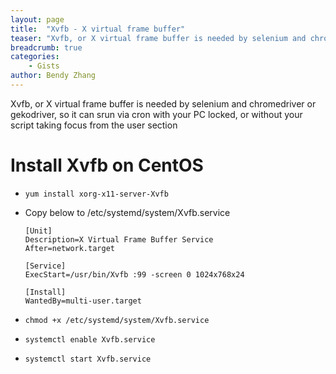 ```yaml
---
layout: page
title:  "Xvfb - X virtual frame buffer"
teaser: "Xvfb, or X virtual frame buffer is needed by selenium and chromedriver or gekodriver, so it can srun via cron with your PC locked, or without your script taking focus from the user section"
breadcrumb: true
categories:
    - Gists
author: Bendy Zhang
---
```


Xvfb, or X virtual frame buffer is needed by selenium and chromedriver or gekodriver, so it can srun via cron with your PC locked, or without your script taking focus from the user section


# Install Xvfb on CentOS

- `yum install xorg-x11-server-Xvfb`

- Copy below to /etc/systemd/system/Xvfb.service

  ```
  [Unit]
  Description=X Virtual Frame Buffer Service
  After=network.target

  [Service]
  ExecStart=/usr/bin/Xvfb :99 -screen 0 1024x768x24

  [Install]
  WantedBy=multi-user.target
  ```

- `chmod +x /etc/systemd/system/Xvfb.service`

- `systemctl enable Xvfb.service`

- `systemctl start Xvfb.service`

